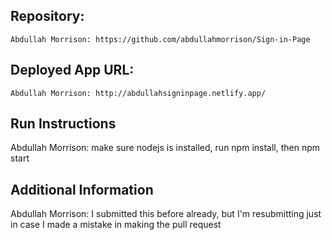 ## Repository: 

```
Abdullah Morrison: https://github.com/abdullahmorrison/Sign-in-Page
```

## Deployed App URL: 

```
Abdullah Morrison: http://abdullahsigninpage.netlify.app/
```

## Run Instructions

Abdullah Morrison: make sure nodejs is installed, run npm install, then npm start

## Additional Information

Abdullah Morrison: I submitted this before already, but I'm resubmitting just in case I made a mistake in making the pull request
